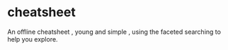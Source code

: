# cheatsheet
An offline cheatsheet , young and simple , using the faceted searching to help you explore.
